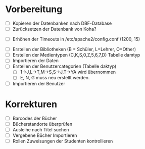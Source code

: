 # Vorbereitung

* [ ] Kopieren der Datenbanken nach DBF-Database
* [ ] Zurücksetzen der Datenbank von Koha?
- [ ] Erhöhen der Timeouts in /etc/apache2/config.conf (1200, 15)
* [ ] Erstellen der Bibliotheken (B = Schüler, L=Lehrer, O=Other)
* [ ] Erstellen der Medientypen (C,K,S,0,Z,5,6,7,D) Tabelle damtyp
* [ ] Importieren der Daten
* [ ] Erstellen der Benutzercategorien (Tabelle daktyp)
  - [ ] 1->J,L->T,M->S,S->J,T->YA wird übernommen
  - [ ] E, N, G muss neu erstellt werden.
* [ ] Importieren der Benutzer

# Korrekturen

* [ ] Barcodes der Bücher
* [ ] Bücherstandorte überprüfen
* [ ] Ausleihe nach Titel suchen
* [ ] Vergebene Bücher Importieren
* [ ] Rollen Zuweisungen der Studenten kontrollieren
